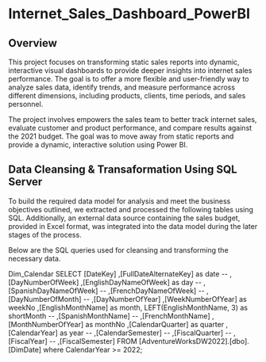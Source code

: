 # Internet_Sales_Dashboard_PowerBI

Overview
-----------------
This project focuses on transforming static sales reports into dynamic, interactive visual dashboards to provide deeper insights into internet sales performance. The goal is to offer a more flexible and user-friendly way to analyze sales data, identify trends, and measure performance across different dimensions, including products, clients, time periods, and sales personnel.

The project involves empowers the sales team to better track internet sales, evaluate customer and product performance, and compare results against the 2021 budget. The goal was to move away from static reports and provide a dynamic, interactive solution using Power BI.

Data Cleansing & Transaformation Using SQL Server
------------------------------------------------------
To build the required data model for analysis and meet the business objectives outlined, we extracted and processed the following tables using SQL.
Additionally, an external data source containing the sales budget, provided in Excel format, was integrated into the data model during the later stages of the process.

Below are the SQL queries used for cleansing and transforming the necessary data.

Dim_Calendar
SELECT [DateKey]
      ,[FullDateAlternateKey] as date
   --   ,[DayNumberOfWeek]
      ,[EnglishDayNameOfWeek] as day
    --  ,[SpanishDayNameOfWeek]
    --  ,[FrenchDayNameOfWeek]
    --  ,[DayNumberOfMonth]
    --  ,[DayNumberOfYear]
      ,[WeekNumberOfYear] as weekNo
      ,[EnglishMonthName] as month,
	  LEFT(EnglishMonthName, 3) as shortMonth
     -- ,[SpanishMonthName]
     -- ,[FrenchMonthName]
      ,[MonthNumberOfYear] as monthNo
      ,[CalendarQuarter] as quarter
      ,[CalendarYear] as year
   --   ,[CalendarSemester]
   --   ,[FiscalQuarter]
   --   ,[FiscalYear]
   --   ,[FiscalSemester]
  FROM [AdventureWorksDW2022].[dbo].[DimDate]
  where CalendarYear >= 2022;
